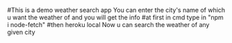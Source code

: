 #This is a demo weather search app
You can enter the city's name of which u want the weather of and you will get the info
#at first in cmd type in "npm i node-fetch"
#then heroku local
Now u can search the weather of any given city

